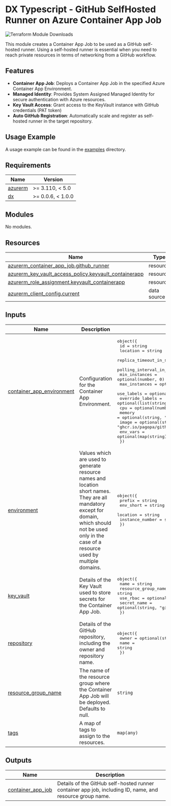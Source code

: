 # DX Typescript - GitHub SelfHosted Runner on Azure Container App Job

![Terraform Module Downloads](https://img.shields.io/terraform/module/dm/pagopa-dx/github-selfhosted-runner-on-container-app-jobs/azurerm?logo=terraform&label=downloads&cacheSeconds=5000&link=https%3A%2F%2Fregistry.terraform.io%2Fmodules%2Fpagopa-dx%2Fgithub-selfhosted-runner-on-container-app-jobs%2Fazurerm%2Flatest)

This module creates a Container App Job to be used as a GitHub self-hosted runner. Using a self-hosted runner is essential when you need to reach private resources in terms of networking from a GitHub workflow.

## Features

- **Container App Job**: Deploys a Container App Job in the specified Azure Container App Environment.
- **Managed Identity**: Provides System Assigned Managed Identity for secure authentication with Azure resources.
- **Key Vault Access**: Grant access to the KeyVault instance with GitHub credentials (PAT token)
- **Auto GitHub Registration**: Automatically scale and register as self-hosted runner in the target repository.

## Usage Example

A usage example can be found in the [examples](https://github.com/pagopa-dx/terraform-azurerm-azure-container-app/tree/main/examples/basic) directory.
<!-- markdownlint-disable -->
<!-- BEGIN_TF_DOCS -->
## Requirements

| Name | Version |
|------|---------|
| <a name="requirement_azurerm"></a> [azurerm](#requirement\_azurerm) | >= 3.110, < 5.0 |
| <a name="requirement_dx"></a> [dx](#requirement\_dx) | >= 0.0.6, < 1.0.0 |

## Modules

No modules.

## Resources

| Name | Type |
|------|------|
| [azurerm_container_app_job.github_runner](https://registry.terraform.io/providers/hashicorp/azurerm/latest/docs/resources/container_app_job) | resource |
| [azurerm_key_vault_access_policy.keyvault_containerapp](https://registry.terraform.io/providers/hashicorp/azurerm/latest/docs/resources/key_vault_access_policy) | resource |
| [azurerm_role_assignment.keyvault_containerapp](https://registry.terraform.io/providers/hashicorp/azurerm/latest/docs/resources/role_assignment) | resource |
| [azurerm_client_config.current](https://registry.terraform.io/providers/hashicorp/azurerm/latest/docs/data-sources/client_config) | data source |

## Inputs

| Name | Description | Type | Default | Required |
|------|-------------|------|---------|:--------:|
| <a name="input_container_app_environment"></a> [container\_app\_environment](#input\_container\_app\_environment) | Configuration for the Container App Environment. | <pre>object({<br/>    id                          = string<br/>    location                    = string<br/>    replica_timeout_in_seconds  = optional(number, 1800)<br/>    polling_interval_in_seconds = optional(number, 30)<br/>    min_instances               = optional(number, 0)<br/>    max_instances               = optional(number, 30)<br/>    use_labels                  = optional(bool, false)<br/>    override_labels             = optional(list(string), [])<br/>    cpu                         = optional(number, 0.5)<br/>    memory                      = optional(string, "1Gi")<br/>    image                       = optional(string, "ghcr.io/pagopa/github-self-hosted-runner-azure:latest")<br/>    env_vars                    = optional(map(string), {})<br/>  })</pre> | n/a | yes |
| <a name="input_environment"></a> [environment](#input\_environment) | Values which are used to generate resource names and location short names. They are all mandatory except for domain, which should not be used only in the case of a resource used by multiple domains. | <pre>object({<br/>    prefix          = string<br/>    env_short       = string<br/>    location        = string<br/>    instance_number = string<br/>  })</pre> | n/a | yes |
| <a name="input_key_vault"></a> [key\_vault](#input\_key\_vault) | Details of the Key Vault used to store secrets for the Container App Job. | <pre>object({<br/>    name                = string<br/>    resource_group_name = string<br/>    use_rbac            = optional(bool, false)<br/>    secret_name         = optional(string, "github-runner-pat")<br/>  })</pre> | n/a | yes |
| <a name="input_repository"></a> [repository](#input\_repository) | Details of the GitHub repository, including the owner and repository name. | <pre>object({<br/>    owner = optional(string, "pagopa")<br/>    name  = string<br/>  })</pre> | n/a | yes |
| <a name="input_resource_group_name"></a> [resource\_group\_name](#input\_resource\_group\_name) | The name of the resource group where the Container App Job will be deployed. Defaults to null. | `string` | `null` | no |
| <a name="input_tags"></a> [tags](#input\_tags) | A map of tags to assign to the resources. | `map(any)` | n/a | yes |

## Outputs

| Name | Description |
|------|-------------|
| <a name="output_container_app_job"></a> [container\_app\_job](#output\_container\_app\_job) | Details of the GitHub self-hosted runner container app job, including ID, name, and resource group name. |
<!-- END_TF_DOCS -->

